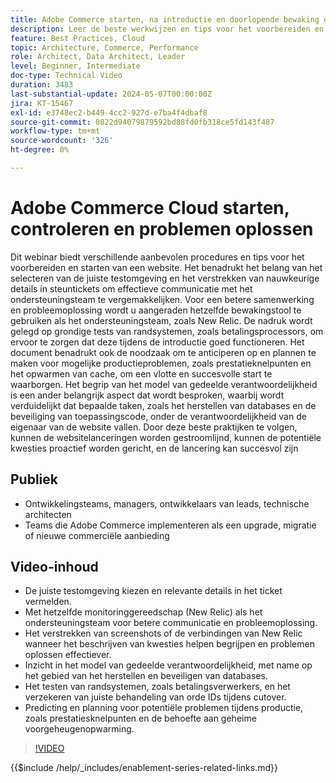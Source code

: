 ```yaml
---
title: Adobe Commerce starten, na introductie en doorlopende bewaking en probleemoplossing
description: Leer de beste werkwijzen en tips voor het voorbereiden en lanceren van een website. Leer hoe u de juiste testomgeving kiest, relevante details in ondersteuningstickets opgeeft en hetzelfde monitoringgereedschap gebruikt als het ondersteuningsteam voor betere communicatie.
feature: Best Practices, Cloud
topic: Architecture, Commerce, Performance
role: Architect, Data Architect, Leader
level: Beginner, Intermediate
doc-type: Technical Video
duration: 3483
last-substantial-update: 2024-05-07T00:00:00Z
jira: KT-15467
exl-id: e3748ec2-b449-4cc2-927d-e7ba4f4dbaf8
source-git-commit: 0822d94079879592bd88fd0fb318ce5fd143f487
workflow-type: tm+mt
source-wordcount: '326'
ht-degree: 0%

---
```


# Adobe Commerce Cloud starten, controleren en problemen oplossen

Dit webinar biedt verschillende aanbevolen procedures en tips voor het voorbereiden en starten van een website. Het benadrukt het belang van het selecteren van de juiste testomgeving en het verstrekken van nauwkeurige details in steuntickets om effectieve communicatie met het ondersteuningsteam te vergemakkelijken. Voor een betere samenwerking en probleemoplossing wordt u aangeraden hetzelfde bewakingstool te gebruiken als het ondersteuningsteam, zoals New Relic. De nadruk wordt gelegd op grondige tests van randsystemen, zoals betalingsprocessors, om ervoor te zorgen dat deze tijdens de introductie goed functioneren. Het document benadrukt ook de noodzaak om te anticiperen op en plannen te maken voor mogelijke productieproblemen, zoals prestatieknelpunten en het opwarmen van cache, om een vlotte en succesvolle start te waarborgen. Het begrip van het model van gedeelde verantwoordelijkheid is een ander belangrijk aspect dat wordt besproken, waarbij wordt verduidelijkt dat bepaalde taken, zoals het herstellen van databases en de beveiliging van toepassingscode, onder de verantwoordelijkheid van de eigenaar van de website vallen. Door deze beste praktijken te volgen, kunnen de websitelanceringen worden gestroomlijnd, kunnen de potentiële kwesties proactief worden gericht, en de lancering kan succesvol zijn

## Publiek

* Ontwikkelingsteams, managers, ontwikkelaars van leads, technische architecten
* Teams die Adobe Commerce implementeren als een upgrade, migratie of nieuwe commerciële aanbieding

## Video-inhoud

* De juiste testomgeving kiezen en relevante details in het ticket vermelden.
* Met hetzelfde monitoringgereedschap (New Relic) als het ondersteuningsteam voor betere communicatie en probleemoplossing.
* Het verstrekken van screenshots of de verbindingen van New Relic wanneer het beschrijven van kwesties helpen begrijpen en problemen oplossen effectiever.
* Inzicht in het model van gedeelde verantwoordelijkheid, met name op het gebied van het herstellen en beveiligen van databases.
* Het testen van randsystemen, zoals betalingsverwerkers, en het verzekeren van juiste behandeling van orde IDs tijdens cutover.
* Predicting en planning voor potentiële problemen tijdens productie, zoals prestatiesknelpunten en de behoefte aan geheime voorgeheugenopwarming.


>[!VIDEO](https://video.tv.adobe.com/v/3428990?learn=on)

{{$include /help/_includes/enablement-series-related-links.md}}
